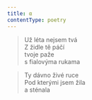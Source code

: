 ```yaml
---
title: α
contentType: poetry
---
```


<section>

> Už léta nejsem tvá  
> Z židle tě páčí  
> tvoje paže  
> s fialovýma rukama

</section>

<section>

> Ty dávno živé ruce  
> Pod kterými jsem žila  
> a sténala

</section>
